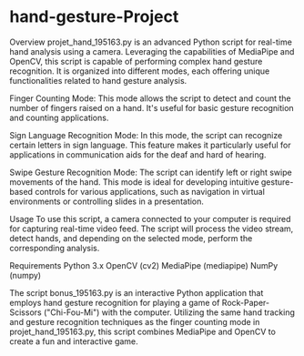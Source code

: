 # hand-gesture-Project

Overview
projet_hand_195163.py is an advanced Python script for real-time hand analysis using a camera. Leveraging the capabilities of MediaPipe and OpenCV, this script is capable of performing complex hand gesture recognition. It is organized into different modes, each offering unique functionalities related to hand gesture analysis.

Finger Counting Mode: This mode allows the script to detect and count the number of fingers raised on a hand. It's useful for basic gesture recognition and counting applications.

Sign Language Recognition Mode: In this mode, the script can recognize certain letters in sign language. This feature makes it particularly useful for applications in communication aids for the deaf and hard of hearing.

Swipe Gesture Recognition Mode: The script can identify left or right swipe movements of the hand. This mode is ideal for developing intuitive gesture-based controls for various applications, such as navigation in virtual environments or controlling slides in a presentation.

Usage
To use this script, a camera connected to your computer is required for capturing real-time video feed. The script will process the video stream, detect hands, and depending on the selected mode, perform the corresponding analysis.

Requirements
Python 3.x
OpenCV (cv2)
MediaPipe (mediapipe)
NumPy (numpy)

The script bonus_195163.py is an interactive Python application that employs hand gesture recognition for playing a game of Rock-Paper-Scissors ("Chi-Fou-Mi") with the computer. Utilizing the same hand tracking and gesture recognition techniques as the finger counting mode in projet_hand_195163.py, this script combines MediaPipe and OpenCV to create a fun and interactive game.
